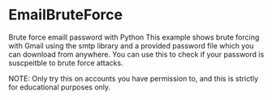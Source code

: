 # EmailBruteForce
Brute force emaill password with Python
This example shows brute forcing with Gmail using the smtp library and a provided password file which you can download from anywhere. You can use this to check if your password is suscpeitble to brute force attacks.

NOTE: Only try this on accounts you have permission to, and this is strictly for educational purposes only. 
